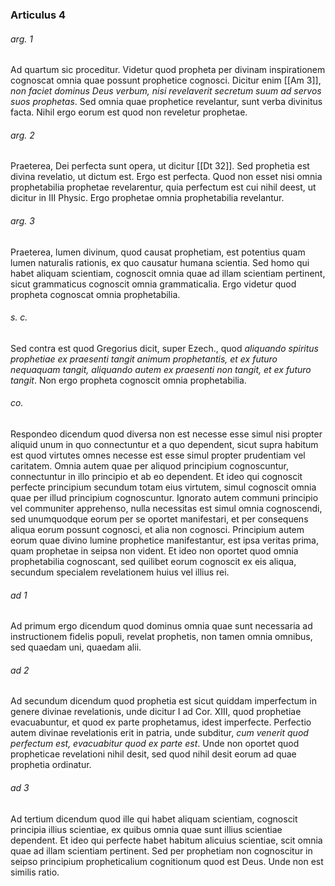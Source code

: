 ### Articulus 4

###### arg. 1
Ad quartum sic proceditur. Videtur quod propheta per divinam inspirationem cognoscat omnia quae possunt prophetice cognosci. Dicitur enim [[Am 3]], *non faciet dominus Deus verbum, nisi revelaverit secretum suum ad servos suos prophetas*. Sed omnia quae prophetice revelantur, sunt verba divinitus facta. Nihil ergo eorum est quod non reveletur prophetae.

###### arg. 2
Praeterea, Dei perfecta sunt opera, ut dicitur [[Dt 32]]. Sed prophetia est divina revelatio, ut dictum est. Ergo est perfecta. Quod non esset nisi omnia prophetabilia prophetae revelarentur, quia perfectum est cui nihil deest, ut dicitur in III Physic. Ergo prophetae omnia prophetabilia revelantur.

###### arg. 3
Praeterea, lumen divinum, quod causat prophetiam, est potentius quam lumen naturalis rationis, ex quo causatur humana scientia. Sed homo qui habet aliquam scientiam, cognoscit omnia quae ad illam scientiam pertinent, sicut grammaticus cognoscit omnia grammaticalia. Ergo videtur quod propheta cognoscat omnia prophetabilia.

###### s. c.
Sed contra est quod Gregorius dicit, super Ezech., quod *aliquando spiritus prophetiae ex praesenti tangit animum prophetantis, et ex futuro nequaquam tangit, aliquando autem ex praesenti non tangit, et ex futuro tangit*. Non ergo propheta cognoscit omnia prophetabilia.

###### co.
Respondeo dicendum quod diversa non est necesse esse simul nisi propter aliquid unum in quo connectuntur et a quo dependent, sicut supra habitum est quod virtutes omnes necesse est esse simul propter prudentiam vel caritatem. Omnia autem quae per aliquod principium cognoscuntur, connectuntur in illo principio et ab eo dependent. Et ideo qui cognoscit perfecte principium secundum totam eius virtutem, simul cognoscit omnia quae per illud principium cognoscuntur. Ignorato autem communi principio vel communiter apprehenso, nulla necessitas est simul omnia cognoscendi, sed unumquodque eorum per se oportet manifestari, et per consequens aliqua eorum possunt cognosci, et alia non cognosci. Principium autem eorum quae divino lumine prophetice manifestantur, est ipsa veritas prima, quam prophetae in seipsa non vident. Et ideo non oportet quod omnia prophetabilia cognoscant, sed quilibet eorum cognoscit ex eis aliqua, secundum specialem revelationem huius vel illius rei.

###### ad 1
Ad primum ergo dicendum quod dominus omnia quae sunt necessaria ad instructionem fidelis populi, revelat prophetis, non tamen omnia omnibus, sed quaedam uni, quaedam alii.

###### ad 2
Ad secundum dicendum quod prophetia est sicut quiddam imperfectum in genere divinae revelationis, unde dicitur I ad Cor. XIII, quod prophetiae evacuabuntur, et quod ex parte prophetamus, idest imperfecte. Perfectio autem divinae revelationis erit in patria, unde subditur, *cum venerit quod perfectum est, evacuabitur quod ex parte est*. Unde non oportet quod propheticae revelationi nihil desit, sed quod nihil desit eorum ad quae prophetia ordinatur.

###### ad 3
Ad tertium dicendum quod ille qui habet aliquam scientiam, cognoscit principia illius scientiae, ex quibus omnia quae sunt illius scientiae dependent. Et ideo qui perfecte habet habitum alicuius scientiae, scit omnia quae ad illam scientiam pertinent. Sed per prophetiam non cognoscitur in seipso principium propheticalium cognitionum quod est Deus. Unde non est similis ratio.

